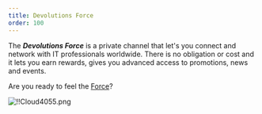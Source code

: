 ```yaml
---
title: Devolutions Force
order: 100
---
```

The ***Devolutions Force*** is a private channel that let's you connect and network with IT professionals worldwide. There is no obligation or cost and it lets you earn rewards, gives you advanced access to promotions, news and events.  

Are you ready to feel the [Force](https://devolutions.net/force)?  

![!!Cloud4055.png](https://webdevolutions.azureedge.net/docs/en/cloud/Cloud4055.png) 